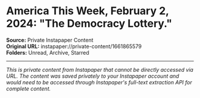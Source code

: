 # America This Week, February 2, 2024: "The Democracy Lottery."

**Source:** Private Instapaper Content  
**Original URL:** instapaper://private-content/1661865579  
**Folders:** Unread, Archive, Starred  

---

*This is private content from Instapaper that cannot be directly accessed via URL. The content was saved privately to your Instapaper account and would need to be accessed through Instapaper's full-text extraction API for complete content.*